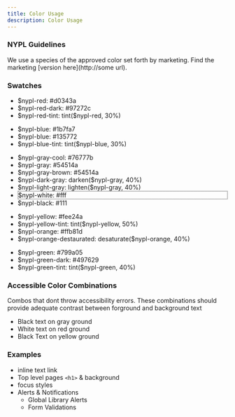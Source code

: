 ```yaml
---
title: Color Usage
description: Color Usage
---
```


### NYPL Guidelines
We use a species of the approved color set forth by marketing.
Find the marketing [version here](http://some url).

### Swatches

<ul class="swatches">
<li class="color-box">
  <div class="nypl-red-swatch main">$nypl-red: #d0343a</div>
</li><li class="color-box">  
  <div class="nypl-red-dark-swatch">$nypl-red-dark: #97272c</div>
</li><li class="color-box">  
  <div class="nypl-red-tint-swatch">$nypl-red-tint: tint($nypl-red, 30%)</div>
</li>
</ul>
<ul class="swatches">
<li class="color-box">
  <div class="nypl-blue-swatch main">$nypl-blue: #1b7fa7</div>
</li><li class="color-box">
    <div class="nypl-blue-dark-swatch">$nypl-blue: #135772</div>
</li><li class="color-box">
  <div class="nypl-blue-tint-swatch">$nypl-blue-tint: tint($nypl-blue, 30%)</div>
</li>
</ul>
<ul class="swatches">
<li class="color-box">
  <div class="nypl-gray-cool-swatch main">$nypl-gray-cool: #76777b</div>
</li><li class="color-box">
    <div class="nypl-gray-swatch">$nypl-gray: #54514a</div>
</li><li class="color-box">
  <div class="nypl-gray-brown-swatch">$nypl-gray-brown: #54514a</div>
</li><li class="color-box">
  <div class="nypl-dark-gray-swatch">$nypl-dark-gray: darken($nypl-gray, 40%)</div>
</li><li class="color-box">
    <div class="nypl-light-gray-swatch">$nypl-light-gray: lighten($nypl-gray, 40%)</div>
</li><li class="color-box">
  <div class="nypl-white-swatch" style="border: 1px dotted #111; color: #111;">$nypl-white: #fff</div>
</li><li class="color-box">
  <div class="nypl-black-swatch">$nypl-black: #111</div>
</li>
</ul>
<ul class="swatches reverse">
<li class="color-box">
  <div class="nypl-yellow-swatch main">$nypl-yellow: #fee24a</div>
</li><li class="color-box">
  <div class="nypl-yellow-tint-swatch">$nypl-yellow-tint: tint($nypl-yellow, 50%)</div>
</li><li class="color-box">  
  <div class="nypl-orange-swatch">$nypl-orange: #ffb81d</div>
</li><li class="color-box">  
  <div class="nypl-yellow-tint-swatch">$nypl-orange-destaurated: desaturate($nypl-orange, 40%)</div>
</li>
</ul>
<ul class="swatches">
<li class="color-box">
  <div class="nypl-green-swatch main">$nypl-green: #799a05</div>
</li><li class="color-box">
  <div class="nypl-green-dark-swatch">$nypl-green-dark: #497629</div>
</li><li class="color-box">  
  <div class="$nypl-green-tint-swatch">$nypl-green-tint: tint($nypl-green, 40%)</div>
</li>
</ul>


### Accessible Color Combinations
Combos that dont throw accessibility errors. These combinations should provide adequate contrast between forground and background text
  + Black text on gray ground
  + White text on red ground
  + Black Text on yellow ground

### Examples
+ inline text link
+ Top level pages `<h1>` & background
+ focus styles
+ Alerts & Notifications
  - Global Library Alerts
  - Form Validations
